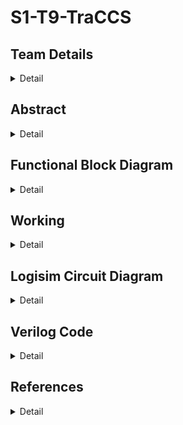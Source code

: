   # S1-T9-TraCCS

<!-- First Section -->
## Team Details
<details>
  <summary>Detail</summary>

  > Semester: 3rd Sem B. Tech. CSE

  > Section: S1

  > Team ID: T9

  > Member-1: Dhruv Sandilya, 231CS122, dhruvsandilya.231cs122@nitk.edu.in

  > Member-2: Sai Samanyu K, 231CS152, saisamanyukulakarni.231cs152@nitk.edu.in

  > Member-3: Vrishank Honnavalli, 231CS165, vrishanksh.231cs165@nitk.edu.in
</details>

<!-- Second Section -->
## Abstract
<details>
  <summary>Detail</summary>
  
>1. Motivation: In today’s world the traffic congestion problems are increasing exponentially.
Not only does this cause delays to the people driving it also delays the pedestrians and also
puts their safety at risk trying to navigate the busy intersections. It is imperative to have
a model that controls the traffic flow to ensure a safe and smooth transit for all the people,
which is why we have come up with TraCCS (Traffic Control and Coordination System).
>2. Problem Statement: The fixed-timing signals used today fail to adapt to fluctuating traffic
volumes throughout the day, leading to bottlenecks at busy intersections. In this project we
are going to implement a traffic light controller that controls crossroads consisting of a main
road (East-West) and an intersecting side road (North-South).
>3. Features:
>
>>• Adaptive Signal Control: Manually adjusting traffic light timings based on real-time
traffic conditions. This reduces wait times, prevents congestion, and optimizes traffic
flow.
>>
>>• Energy Efficiency: Integration of the the traffic light control system with clean, renew-
able solar energy to power the LED’s during daytime with a backup power source.
</details>

## Functional Block Diagram
<details>
  <summary>Detail</summary>
  

<img width="322" alt="S1-T9-TraCCS drawio" src="https://github.com/user-attachments/assets/d0bde9d9-4529-44f8-8c50-f18416734141">
</details>

<!-- Third Section -->
## Working
<details>
  <summary>Detail</summary>

  > The 4-way traffic light controller operates in a cyclic sequence to manage traffic for both North-South (NS) and East-West (EW) directions, adjusting the green light duration based on traffic conditions.

>>Reset: The system starts by resetting, ensuring all lights are in their initial states—NS or EW red.

>>Traffic Condition Detection: Based on the inputs for traffic conditions (low, moderate, high) for both NS and EW, the system determines the duration of the green light for each direction. There are nine possible combinations of traffic, from low-low to high-high.

>>NS Green: The NS traffic light turns green for a duration corresponding to the traffic (7 units for low, 14 for moderate, and 21 for high). The EW light remains red during this period.

>>NS Yellow: After the green light, NS turns yellow for 1 unit of time.

>>EW Green: Next, the EW light turns green, with a duration based on the EW traffic condition, while NS remains red.

>>EW Yellow: The EW light turns yellow for 1 unit before switching back to red.

>>Cycle Repeats: The process repeats, adjusting the green light duration for each direction according to the real-time traffic conditions.

>>NOTE : For an invalid input we feeded the system to take the M-M, Moderate-Moderate Value of Traffic.
</details>

<!-- Fourth Section -->
## Logisim Circuit Diagram
<details>
  <summary>Detail</summary>
  <details>
  <summary>TraCCS Main Circuit Module</summary>

  > ![MAIN](https://github.com/user-attachments/assets/3f7d2c50-fc73-4be7-aa55-b65db5513329)
</details>
<details>
  <summary>Sub-Modules of TraCCS</summary>
<details>
  <summary>Low traffic-Low traffic Module</summary>

  > ![low-low](https://github.com/user-attachments/assets/7e7a4ce4-b692-4e2d-b4dc-f478c0dfee2f)
</details>
<details>
  <summary>Low traffic-Moderate traffic Module</summary>

  > ![low mod](https://github.com/user-attachments/assets/c91771e5-921c-4766-aeb0-0385b18526e9)
</details>
<details>
  <summary>Low traffic-High traffic Module</summary>

  > ![low high](https://github.com/user-attachments/assets/505beb3d-dbd8-4662-af7b-6ab8073bca21)
</details>
<details>
  <summary>Moderate traffic-Low traffic Module</summary>

  > ![mod low](https://github.com/user-attachments/assets/6fda2c38-1cc5-4e33-8574-ba02887d9e18)
</details>
<details>
  <summary>Moderate traffic-Moderate traffic Module</summary>

  > ![mod-mod](https://github.com/user-attachments/assets/8508e5e6-9be2-4f6d-92fb-802988d1a3e4)
</details>
<details>
  <summary>Moderate traffic-High traffic Module</summary>

  > ![mod high](https://github.com/user-attachments/assets/e7f8340a-4802-4d41-9e74-507d1b16b459)
</details>
<details>
  <summary>High traffic-Low traffic Module</summary>

  > ![high low](https://github.com/user-attachments/assets/8974006f-f2fd-4d94-9a33-8c946101d428)
</details>
<details>
  <summary>High traffic-Moderate traffic Module</summary>

  > ![high mod](https://github.com/user-attachments/assets/e4ddd57a-2c44-4852-9863-58a622dcd5b7)
</details>
<details>
  <summary>High traffic-High traffic Module</summary>

  > ![high-high](https://github.com/user-attachments/assets/02c1dd60-a5e8-46cd-a522-420773413ea7)
</details>
<details>
  <summary>Traffic Selector Module</summary>

  > ![traffic selector](https://github.com/user-attachments/assets/9973aa5c-8b99-4c18-9d92-50003fd2a39f)
</details>
</details>
</details>

<!-- Fifth Section -->
## Verilog Code
<details>
  <summary>Detail</summary>
```verilog
      //BEHAVIORAL
    module traffic_light_controller(
      input wire clk,  // Clock input
      input wire rst,  // Reset input
      input wire [1:0] traffic_NS,  // Traffic condition for North-South (00 = low, 01 = moderate, 10 = high)
      input wire [1:0] traffic_EW,  // Traffic condition for East-West (00 = low, 01 = moderate, 10 = high)
      output reg [1:0] NS_light,    // 2-bit light for North-South (00 = red, 01 = yellow, 10 = green)
      output reg [1:0] EW_light     // 2-bit light for East-West (00 = red, 01 = yellow, 10 = green)
      );

      // Traffic conditions
      localparam LOW = 2'b00;
      localparam MODERATE = 2'b01;
      localparam HIGH = 2'b10;

      // Timing parameters (assuming units of time as clock cycles)
      localparam LOW_GREEN = 7;
      localparam MOD_GREEN = 14;
      localparam HIGH_GREEN = 21;
      localparam YELLOW_TIME = 1;

      // State definitions
      localparam RED = 2'b00;
      localparam YELLOW = 2'b01;
      localparam GREEN = 2'b10;

      reg [4:0] counter;  // Counter to manage timing
      reg [1:0] state;  // 00 = NS green, EW red; 01 = NS yellow, EW red; 10 = NS red, EW green; 11 = NS red, EW yellow
  
      always @(posedge clk or posedge rst) begin
        if (rst) begin
            // Reset the system
            counter <= 0;
            state <= 2'b00;
            NS_light <= GREEN;
            EW_light <= RED;
        end else begin
            case (state)
            2'b00: begin  // NS green, EW red
                case (traffic_NS)
                    LOW: if (counter < LOW_GREEN) counter <= counter + 1;
                    MODERATE: if (counter < MOD_GREEN) counter <= counter + 1;
                    HIGH: if (counter < HIGH_GREEN) counter <= counter + 1;
                endcase
                if ((traffic_NS == LOW && counter == LOW_GREEN) ||
                    (traffic_NS == MODERATE && counter == MOD_GREEN) ||
                    (traffic_NS == HIGH && counter == HIGH_GREEN)) begin
                    NS_light <= YELLOW;  // Transition to yellow
                    EW_light <= RED;
                    counter <= 0;
                    state <= 2'b01;
                end
            end
            
            2'b01: begin  // NS yellow, EW red
                if (counter < YELLOW_TIME) counter <= counter + 1;
                else begin
                    NS_light <= RED;
                    EW_light <= GREEN;
                    counter <= 0;
                    state <= 2'b10;
                end
            end
            
            2'b10: begin  // NS red, EW green
                case (traffic_EW)
                    LOW: if (counter < LOW_GREEN) counter <= counter + 1;
                    MODERATE: if (counter < MOD_GREEN) counter <= counter + 1;
                    HIGH: if (counter < HIGH_GREEN) counter <= counter + 1;
                endcase
                if ((traffic_EW == LOW && counter == LOW_GREEN) ||
                    (traffic_EW == MODERATE && counter == MOD_GREEN) ||
                    (traffic_EW == HIGH && counter == HIGH_GREEN)) begin
                    EW_light <= YELLOW;  // Transition to yellow
                    counter <= 0;
                    state <= 2'b11;
                end
            end
            
            2'b11: begin  // NS red, EW yellow
                if (counter < YELLOW_TIME) counter <= counter + 1;
                else begin
                    EW_light <= RED;
                    NS_light <= GREEN;
                    counter <= 0;
                    state <= 2'b00;
                end
            end
        endcase
    end
    end

    endmodule
```
```verilog
    //GATE LEVEL
    module Traffic_Selector(
    input NS1, NS2, EW1, EW2,   // Inputs corresponding to the traffic signals
    output O1, O2, O3, O4, O5, O6, O7, O8, O9  // Outputs based on the logic given
    );

    // Inverters for the inputs
    wire NS1_n, NS2_n, EW1_n, EW2_n;
    not (NS1_n, NS1);
    not (NS2_n, NS2);
    not (EW1_n, EW1);
    not (EW2_n, EW2);

    // O1 = NS1'NS2'EW1'EW2'
    and (O1, NS1_n, NS2_n, EW1_n, EW2_n);

    // O2 = NS1'NS2'EW1'EW2
    and (O2, NS1_n, NS2_n, EW1_n, EW2);

    // O3 = NS1'NS2EW1'EW2'
    and (O3, NS1_n, NS2_n, EW1, EW2_n);

    // O4 = NS1'EW1'EW2'
    and (O4, NS1_n, EW1_n, EW2_n);

    // O5 = EW1EW2 + EW1NS2 + NS1NS2
    wire EW1_EW2, EW1_NS2, NS1_NS2;
    and (EW1_EW2, EW1, EW2);
    and (EW1_NS2, EW1, NS2);
    and (NS1_NS2, NS1, NS2);
    or (O5, EW1_EW2, EW1_NS2, NS1_NS2);

    // O6 = NS1'EW1EW2'
    and (O6, NS1_n, EW1, EW2_n);

    // O7 = NS1NS2'EW1'EW2'
    and (O7, NS1, NS2_n, EW1_n, EW2_n);

    // O8 = NS1NS2'EW1'EW2
    and (O8, NS1, NS2_n, EW1_n, EW2);

    // O9 = NS1NS2EW1EW2'
    and (O9, NS1, NS2, EW1, EW2_n);
  
    endmodule

    module Enable_and_UpDown (
    input rst,      // Reset signal (0 or 1)
    input O1, O2, O3, O4, O5, O6, O7, O8, O9,  // Inputs O1 to O9
    output R1, R2, R3, R4, R5, R6, R7, R8, R9 // Outputs R1 to R9
    );

    // XOR gates for each Ri = xor(rst, Oi)
    xor (R1, rst, O1);  // R1 = rst XOR O1
    xor (R2, rst, O2);  // R2 = rst XOR O2
    xor (R3, rst, O3);  // R3 = rst XOR O3
    xor (R4, rst, O4);  // R4 = rst XOR O4
    xor (R5, rst, O5);  // R5 = rst XOR O5
    xor (R6, rst, O6);  // R6 = rst XOR O6
    xor (R7, rst, O7);  // R7 = rst XOR O7
    xor (R8, rst, O8);  // R8 = rst XOR O8
    xor (R9, rst, O9);  // R9 = rst XOR O9

    endmodule
    module UpDownCounter (
    input clk,         // Clock signal
    input rst,         // Reset signal
    input enable,      // Enable signal (counting only when enable is high)
    input up_down,     // Up/Down control (1 = count up, 0 = count down)
    output A, B, C, D, E, F  // 6-bit output (A is MSB, F is LSB)
    );
    // Internal wires for flip-flop outputs and logic
    wire qA, qB, qC, qD, qE, qF; // Flip-flop outputs
    wire dA, dB, dC, dD, dE, dF; // D inputs for flip-flops
    wire not_up_down;  // Inverted up_down signal
    wire and_enable_up, and_enable_down;  // AND gates for enable and up/down control

    // Invert up_down signal
    not(not_up_down, up_down);

    // A bit (MSB)
    xor(dA, qA, (enable & up_down));  // T-flip flop behavior using XOR for counting
    dff ffA(.clk(clk), .rst(rst), .d(dA), .q(qA));
    
    // B bit
    wire andAB;
    and(andAB, qA, enable);  // Toggle when A flips
    xor(dB, qB, (andAB & up_down));  // T-flip flop with enable and up/down
    dff ffB(.clk(clk), .rst(rst), .d(dB), .q(qB));
    
    // C bit
    wire andBC;
    and(andBC, qA, qB, enable);  // Toggle when both A and B flip
    xor(dC, qC, (andBC & up_down));  // T-flip flop with enable and up/down
    dff ffC(.clk(clk), .rst(rst), .d(dC), .q(qC));
    
    // D bit
    wire andCD;
    and(andCD, qA, qB, qC, enable);  // Toggle when A, B, and C flip
    xor(dD, qD, (andCD & up_down));  // T-flip flop with enable and up/down
    dff ffD(.clk(clk), .rst(rst), .d(dD), .q(qD));
    
    // E bit
    wire andDE;
    and(andDE, qA, qB, qC, qD, enable);  // Toggle when A, B, C, and D flip
    xor(dE, qE, (andDE & up_down));  // T-flip flop with enable and up/down
    dff ffE(.clk(clk), .rst(rst), .d(dE), .q(qE));
    
    // F bit (LSB)
    wire andEF;
    and(andEF, qA, qB, qC, qD, qE, enable);  // Toggle when A, B, C, D, and E flip
    xor(dF, qF, (andEF & up_down));  // T-flip flop with enable and up/down
    dff ffF(.clk(clk), .rst(rst), .d(dF), .q(qF));

    // Output assignment
    assign A = qA;
    assign B = qB;
    assign C = qC;
    assign D = qD;
    assign E = qE;
    assign F = qF;

    endmodule
    module UpDownCounter4bit (
    input clk,          // Clock signal
    input rst,          // Reset signal (active high)
    input enable,       // Enable signal (when 1, counting is enabled)
    input up_down,      // Up/Down control (1 = Up, 0 = Down)
    output A, B, C, D   // 4-bit output (A is MSB, D is LSB)
    );

    wire qA, qB, qC, qD;    // Outputs of flip-flops
    wire dA, dB, dC, dD;    // D inputs for the flip-flops
    wire tA, tB, tC, tD;    // T inputs for toggling the counter
    wire not_up_down;        // Inverted up_down signal
    wire and_enable_tA, and_enable_tB, and_enable_tC, and_enable_tD; // AND gates for enable and T-flip control

    // Invert up_down signal
    not(not_up_down, up_down);

    // T-Flip Flop logic using XOR gates for Up/Down control
    // If up_down = 1, the counter counts up, otherwise it counts down.

    // Flip-flop for A (MSB)
    xor(tA, qA, up_down);             // Toggle A based on up_down signal
    and(and_enable_tA, enable, tA);   // Enable control for flip-flop A
    xor(dA, qA, and_enable_tA);       // D input for flip-flop A
    dff ffA(.clk(clk), .rst(rst), .d(dA), .q(qA));

    // Flip-flop for B
    xor(tB, qB, qA);                  // T-flip flop toggling based on previous bit (A)
    xor(tB_up, tB, up_down);          // XOR for up/down control
    and(and_enable_tB, enable, tB_up);
    xor(dB, qB, and_enable_tB);
    dff ffB(.clk(clk), .rst(rst), .d(dB), .q(qB));

    // Flip-flop for C
    xor(tC, qC, qB);                  // T-flip flop toggling based on previous bit (B)
    xor(tC_up, tC, up_down);
    and(and_enable_tC, enable, tC_up);
    xor(dC, qC, and_enable_tC);
    dff ffC(.clk(clk), .rst(rst), .d(dC), .q(qC));

    // Flip-flop for D (LSB)
    xor(tD, qD, qC);                  // T-flip flop toggling based on previous bit (C)
    xor(tD_up, tD, up_down);
    and(and_enable_tD, enable, tD_up);
    xor(dD, qD, and_enable_tD);
    dff ffD(.clk(clk), .rst(rst), .d(dD), .q(qD));

    // Output assignment
    assign A = qA;
    assign B = qB;
    assign C = qC;
    assign D = qD;

    endmodule
    module UpDownCounter5bit (
    input clk,          // Clock signal
    input rst,          // Reset signal (active high)
    input enable,       // Enable signal (when 1, counting is enabled)
    input up_down,      // Up/Down control (1 = Up, 0 = Down)
    output A, B, C, D, E  // 5-bit output (A is MSB, E is LSB)
    );

    wire qA, qB, qC, qD, qE;  // Outputs of flip-flops
    wire dA, dB, dC, dD, dE;  // D inputs for the flip-flops
    wire tA, tB, tC, tD, tE;  // T inputs for toggling the counter
    wire not_up_down;          // Inverted up_down signal
    wire and_enable_tA, and_enable_tB, and_enable_tC, and_enable_tD, and_enable_tE; // AND gates for enable and T-flip          control

    // Invert up_down signal
    not(not_up_down, up_down);

    // T-Flip Flop logic using XOR gates for Up/Down control
    // If up_down = 1, the counter counts up, otherwise it counts down.

    // Flip-flop for A (MSB)
    xor(tA, qA, up_down);             // Toggle A based on up_down signal
    and(and_enable_tA, enable, tA);   // Enable control for flip-flop A
    xor(dA, qA, and_enable_tA);       // D input for flip-flop A
    dff ffA(.clk(clk), .rst(rst), .d(dA), .q(qA));

    // Flip-flop for B
    xor(tB, qB, qA);                  // T-flip flop toggling based on previous bit (A)
    xor(tB_up, tB, up_down);          // XOR for up/down control
    and(and_enable_tB, enable, tB_up);
    xor(dB, qB, and_enable_tB);
    dff ffB(.clk(clk), .rst(rst), .d(dB), .q(qB));

    // Flip-flop for C
    xor(tC, qC, qB);                  // T-flip flop toggling based on previous bit (B)
    xor(tC_up, tC, up_down);
    and(and_enable_tC, enable, tC_up);
    xor(dC, qC, and_enable_tC);
    dff ffC(.clk(clk), .rst(rst), .d(dC), .q(qC));

    // Flip-flop for D
    xor(tD, qD, qC);                  // T-flip flop toggling based on previous bit (C)
    xor(tD_up, tD, up_down);
    and(and_enable_tD, enable, tD_up);
    xor(dD, qD, and_enable_tD);
    dff ffD(.clk(clk), .rst(rst), .d(dD), .q(qD));

    // Flip-flop for E (LSB)
    xor(tE, qE, qD);                  // T-flip flop toggling based on previous bit (D)
    xor(tE_up, tE, up_down);
    and(and_enable_tE, enable, tE_up);
    xor(dE, qE, and_enable_tE);
    dff ffE(.clk(clk), .rst(rst), .d(dE), .q(qE));

    // Output assignment
    assign A = qA;
    assign B = qB;
    assign C = qC;
    assign D = qD;
    assign E = qE;

    endmodule

    // D Flip-Flop module with asynchronous reset
    module dff (
    input clk,      // Clock signal
    input rst,      // Reset signal
    input d,        // Data input
    output reg q    // Output of flip-flop
    );
    always @(posedge clk or posedge rst) begin
        if (rst)
            q <= 1'b0;  // Reset the flip-flop output to 0
        else
            q <= d;     // Set the output to input data (D flip-flop behavior)
      end
    endmodule
    //1)LOW-LOW
    module low_low(
    input A,
    input B,
    input C,
    input D,
    output N1,
    output N0,
    output W1,
    output W0
    );

    // Intermediate wires for gates
    wire B_or_C_or_D;
    wire notB, notC, notD;
    
    // Calculate (B + C + D)
    or or1 (B_or_C_or_D, B, C, D);
    
    // Calculate NOTs for B, C, and D
    not not1 (notB, B);
    not not2 (notC, C);
    not not3 (notD, D);
    
    // Calculate N1
    and and1 (tempN1, A, B_or_C_or_D);
    not not4 (N1, tempN1);
    
    // Calculate N0
    and and2 (N0, notB, notC, notD);
    not not5 (N0, N0); // Invert the output for N0
    
    // Calculate W1
    and and3 (W1, A, B_or_C_or_D);
    
    // Calculate W0 (same as N0 in this case)
    and and4 (W0, notB, notC, notD);
    not not6 (W0, W0); // Invert the output for W0
    endmodule


    //2)LOW-MODERATE
    module low_mod(
    input A,
    input B,
    input C,
    input D,
    input E,
    input F,
    output W1,  // East-West light (formerly N1)
    output W0,  // East-West light (formerly N0)
    output N1,  // North-South light (formerly W1)
    output N0   // North-South light (formerly W0)
    );
    // Intermediate signals
    wire notA;
    wire notB;
    wire notC;
    wire notD;
    wire notE;
    wire or1;

    // Logic for East-West light (originally for North-South)
    not (notA, A);
    or (or1, B, C, D, E);
    and (W1, notA, or1);  // Now W1 corresponds to N1
    not (notB, B);
    not (notC, C);
    not (notD, D);
    not (notE, E);
    and (W0, notB, notC, notD, notE);  // Now W0 corresponds to N0

    // Logic for North-South light (originally for East-West)
    and (N1, A, or1);  // Now N1 corresponds to W1
    and (N0, notB, notC, notD, notE);  // Now N0 corresponds to W0

    endmodule


    //3)LOW-HIGH
    module low_high(
    input wire A, B, C, D, E, F, // Inputs
    output wire N1, N0, W1, W0   // Outputs
    );

    // Internal wires
    wire not_A, not_B, not_C, not_D, not_E;
    wire or_AB, or_ACDE, or_CDE, and_N0, and_W0, and_W1_temp, and_N1_temp;

    // Negate inputs
    not U1(not_A, A);
    not U2(not_B, B);
    not U3(not_C, C);
    not U4(not_D, D);
    not U5(not_E, E);

    // W1 = (A + B)(A + C + D + E) (originally N1)
    or  U6(or_AB, A, B);              // or_AB = A + B
    or  U7(or_ACDE, A, C, D, E);      // or_ACDE = A + C + D + E
    and U8(W1, or_AB, or_ACDE);       // W1 = (A + B)(A + C + D + E)

    // W0 = ~A . ~C . ~D . ~E (originally N0)
    and U9(and_W0, not_A, not_C, not_D, not_E);
    assign W0 = and_W0;               // W0 = ~A . ~C . ~D . ~E

    // N1 = ~A . ~B(C + D + E) (originally W1)
    or  U10(or_CDE, C, D, E);         // or_CDE = C + D + E
    and U11(and_N1_temp, not_A, not_B, or_CDE); // and_N1_temp = ~A . ~B(C + D + E)
    assign N1 = and_N1_temp;          // N1 = ~A . ~B(C + D + E)

    // N0 = ~A . ~C . ~D . ~E (originally W0)
    assign N0 = and_W0;               // N0 = ~A . ~C . ~D . ~E

    endmodule


    //4)MODERATE-LOW
    module mod_low(
    input A,
    input B,
    input C,
    input D,
    input E,
    input F,
    output N1,
    output N0,
    output W1,
    output W0
    );

    // Intermediate signals
    wire notA;
    wire notB;
    wire notC;
    wire notD;
    wire notE;
    wire or1;

    // Logic for North-South light
    not (notA, A);
    or (or1, B, C, D, E);
    and (N1, notA, or1);
    not (notB, B);
    not (notC, C);
    not (notD, D);
    not (notE, E);
    and (N0, notB, notC, notD, notE);

    // Logic for East-West light
    and (W1, A, or1); // Reusing or1 for W1
    and (W0, notB, notC, notD, notE); // Reusing the same not gates

    endmodule

    //5)MODERATE-MODERATE
    module mod_mod(
    input A,
    input B,
    input C,
    input D,
    input E,
    output N1,
    output N0,
    output W1,
    output W0
    );

    // Intermediate wires
    wire B_or_C_or_D_or_E;
    wire notB, notC, notD, notE;
    wire notB_and_C_and_D_and_E;
    
    // Calculate (B + C + D + E)
    or or1 (B_or_C_or_D_or_E, B, C, D, E);
    
    // Calculate NOTs for B, C, D, and E
    not not1 (notB, B);
    not not2 (notC, C);
    not not3 (notD, D);
    not not4 (notE, E);
    
    // Calculate (~B + ~C + ~D + ~E)
    wire notB_or_notC_or_notD_or_notE;
    or or2 (notB_or_notC_or_notD_or_notE, notB, notC, notD, notE);
    
    // Calculate (B.C.D.E)
    and and1 (notB_and_C_and_D_and_E, B, C, D, E);
    
    // Calculate N1
    wire tempN1;
    and and2 (tempN1, notB_or_notC_or_notD_or_notE, B_or_C_or_D_or_E);
    not not5 (N1, tempN1);
    
    // Calculate N0
    wire tempN0;
    or or3 (tempN0, (notB & notC & notD & notE), notB_and_C_and_D_and_E);
    not not6 (N0, tempN0);
    
    // Assign W1
    assign W1 = A;
    
    // Calculate W0
    wire tempW0;
    or or4 (tempW0, (notB & notC & notD & notE), notB_and_C_and_D_and_E);
    not not7 (W0, tempW0);

    endmodule

    //6)MODERATE-HIGH
    module mod_high(
    input A, B, C, D, E, F,
    output N1, N0, W1, W0
    );
    wire notA, notB, notC, notD, notE, notF;
    wire term1, term2, term3, term4, term5, term6;
    
    not (notA, A);
    not (notB, B);
    not (notC, C);
    not (notD, D);
    not (notE, E);
    not (notF, F);

    wire T1, T2, T3, T4, T5;
    
    or (T1, A, C, D, E, F);
    or (T2, A, notC, notD, notE, notF);
    or (T3, A, notB);
    or (T4, notA, B, C, D);
    or (T5, notA, B, C, E, F);

    and (N1, T1, T2, T3, T4, T5);

    wire termAB, termAC, termADE, termADF, term5, term6;
    
    and (termAB, A, B);
    and (termAC, A, C);
    and (termADE, A, D, E);
    and (termADF, A, D, F);
    and (term5, notB, C, D, E, F);
    and (term6, notA, notB, notC, notD, notE, notF);

    or (N0, termAB, termAC, termADE, termADF, term5, term6);

    or (W1, A, B);
    assign W0 = N0;

    endmodule


    //7)HIGH-LOW
    module high_low(
    input wire A, B, C, D, E, F, // Inputs
    output wire N1, N0, W1, W0   // Outputs
    );

    // Internal wires
    wire not_A, not_B, not_C, not_D, not_E;
    wire or_AB, or_ACDE, or_CDE, and_N0, and_W0, and_W1_temp, and_N1_temp;

    // Negate inputs
    not U1(not_A, A);
    not U2(not_B, B);
    not U3(not_C, C);
    not U4(not_D, D);
    not U5(not_E, E);

    // N1 = (A + B)(A + C + D + E)
    or  U6(or_AB, A, B);              // or_AB = A + B
    or  U7(or_ACDE, A, C, D, E);      // or_ACDE = A + C + D + E
    and U8(N1, or_AB, or_ACDE);       // N1 = (A + B)(A + C + D + E)

    // N0 = ~A . ~C . ~D . ~E
    and U9(and_N0, not_A, not_C, not_D, not_E);
    assign N0 = and_N0;               // N0 = ~A . ~C . ~D . ~E

    // W1 = ~A . ~B(C + D + E)
    or  U10(or_CDE, C, D, E);         // or_CDE = C + D + E
    and U11(and_W1_temp, not_A, not_B, or_CDE); // and_W1_temp = ~A . ~B(C + D + E)
    assign W1 = and_W1_temp;          // W1 = ~A . ~B(C + D + E)

    // W0 = ~A . ~C . ~D . ~E (same as N0)
    assign W0 = and_N0;               // W0 = ~A . ~C . ~D . ~E

    endmodule


    //8)HIGH MODERATE
    module high_mod(
    input A, B, C, D, E, F,
    output N1, N0, W1, W0
    );
    wire notA, notB, notC, notD, notE, notF;
    wire term1, term2, term3, term4, term5, term6;

    not (notA, A);
    not (notB, B);
    not (notC, C);
    not (notD, D);
    not (notE, E);
    not (notF, F);

    wire T1, T2, T3, T4, T5;

    or (T1, A, C, D, E, F);
    or (T2, A, notC, notD, notE, notF);
    or (T3, A, notB);
    or (T4, notA, B, C, D);
    or (T5, notA, B, C, E, F);

    and (N1, T1, T2, T3, T4, T5);

    wire termAB, termAC, termADE, termADF, term5, term6;

    and (termAB, A, B);
    and (termAC, A, C);
    and (termADE, A, D, E);
    and (termADF, A, D, F);
    and (term5, notB, C, D, E, F);
    and (term6, notA, notB, notC, notD, notE, notF);

    or (N0, termAB, termAC, termADE, termADF, term5, term6);

    or (W1, A, B);
    assign W0 = N0;

    endmodule



    //9)HIGH-HIGH
    module high_high(
    input A,
    input B,
    input C,
    input D,
    input E,
    input F,
    output N1,
    output N0,
    output W1,
    output W0
    );

    // Intermediate wires
    wire B_or_C_or_D_or_E_or_F;
    wire notB, notC, notD, notE, notF;
    wire notB_or_notD_or_notE;
    wire notB_or_notC;
    wire and1, and2, and3, and4;
    wire A_and_B_and_C_and_D_and_E_and_F;

    // Calculate (B + C + D + E + F)
    or or1 (B_or_C_or_D_or_E_or_F, B, C, D, E, F);
    
    // Calculate NOTs for B, C, D, E, and F
    not not1 (notB, B);
    not not2 (notC, C);
    not not3 (notD, D);
    not not4 (notE, E);
    not not5 (notF, F);
    
    // Calculate (~B + ~D + ~E)
    or or2 (notB_or_notD_or_notE, notB, notD, notE);
    
    // Calculate (~B + ~C)
    or or3 (notB_or_notC, notB, notC);
    
    // Calculate A AND B AND C AND D AND E AND F
    and and5 (A_and_B_and_C_and_D_and_E_and_F, A, B, C, D, E, F);
    
    // Calculate N1
    wire tempN1;
    and and6 (and1, B_or_C_or_D_or_E_or_F, notB_or_notD_or_notE);
    and and7 (and2, and1, notB_or_notC);
    not not6 (tempN1, A); // ~A
    and and8 (N1, and2, tempN1);
    
    // Calculate N0
    wire tempN0;
    or or4 (tempN0, A_and_B_and_C_and_D_and_E_and_F, (notB & (notC & D & notF) & notA));
    not not7 (N0, tempN0);

    // Calculate W1
    wire andBDEF, andBC, orW1;
    and and9 (andBDEF, B, D, E, F);
    and and10 (andBC, B, C);
    or or5 (orW1, andBDEF, andBC);
    or or6 (W1, orW1, A);

    // Calculate W0 (same as N0 in this case)
    or or7 (tempW0, A_and_B_and_C_and_D_and_E_and_F, (notB & (notC & D & notF) & notA));
    not not8 (W0, tempW0);

    endmodule
```
```verilog
    //TESTBENCH
    module traffic_light_tb();

    // Testbench signals
    reg clk;
    reg rst;
    reg [1:0] traffic_NS;  // Traffic condition for North-South
    reg [1:0] traffic_EW;  // Traffic condition for East-West
    wire [1:0] NS_light;   // Output light for North-South
    wire [1:0] EW_light;   // Output light for East-West

    // Instantiate the traffic light controller module
    traffic_light_controller uut (
    .clk(clk),
    .rst(rst),
    .traffic_NS(traffic_NS),
    .traffic_EW(traffic_EW),
    .NS_light(NS_light),
    .EW_light(EW_light)
    );

    always begin
    clk=0;
    
    forever #5 clk = ~clk;
    end

    initial begin
    rst = 1;
    #10 rst = 0; 

    // Test Case 1: Low Traffic on both North-South and East-West
    traffic_NS = 2'b00; 
    traffic_EW = 2'b00;  // Both Low
    #200;

    // Test Case 2: Moderate Traffic on North-South, Low Traffic on East-West
    traffic_NS = 2'b01; 
    traffic_EW = 2'b00;  // NS Moderate, EW Low
    #200;

    // Test Case 3: High Traffic on North-South, Low Traffic on East-West
    traffic_NS = 2'b10; 
    traffic_EW = 2'b00;  // NS High, EW Low
    #300;

    // Test Case 4: Low Traffic on North-South, Moderate Traffic on East-West
    traffic_NS = 2'b00; 
    traffic_EW = 2'b01;  // NS Low, EW Moderate
    #200;
    // Test Case 5: Low Traffic on North-South, High Traffic on East-West
    traffic_NS = 2'b00;
    traffic_EW = 2'b10;  // NS Low, EW High
    #300;

    // Test Case 6: High Traffic on both North-South and East-West
    traffic_NS = 2'b10; 
    traffic_EW = 2'b10;  // Both High
    #400;

    // Test Case 7: Moderate Traffic on both North-South and East-West
    traffic_NS = 2'b01; 
    traffic_EW = 2'b01;  // Both Moderate
    #300;

    // Test Case 8: Reset the system and restart
    rst = 1;  // Activate reset
    #10 rst = 0;  // Release reset
    traffic_NS = 2'b00; 
    traffic_EW = 2'b00;  // Restart with low traffic
    #200;


    $stop;  // End simulation
    end

    initial begin
    $monitor("At time %t: NS_light = %b, EW_light = %b, traffic_NS = %b, traffic_EW = %b", 
             $time, NS_light, EW_light, traffic_NS, traffic_EW);
    end

    endmodule
```


</details>

## References
<details>
  <summary>Detail</summary>
  
> Digital Design *M. Morris Mano, Michael D. Ciletti*
> 
  >[(Digital Design PDF)](http://surl.li/avkgxx)
>
> NOC *Hardware modeling using verilog, IIT Kharagpur*
> 
   >[(NPTEL Lectures)](https://nptel.ac.in/courses/106/105/106105165/)
>
> 555 Timer IC : Types, Construction, Working & Application
> 
   >[(555 Timer IC)](https://www.electricaltechnology.org/2014/12/555-timer.html)
> 
> Four Way Traffic Lights Circuit using 555 Timer IC
> 
   >[(www.circuitdigest.com/)](https://circuitdigest.com/electronic-circuits/four-way-traffic-light-circuit)
>
> Four Way Traffic Light Circuit
> 
   >[(www.circuits-diy.com)](https://www.circuits-diy.com/four-way-traffic-light-circuit/)
   
</details>
